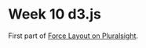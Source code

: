 # Week 10 d3.js

First part of [Force Layout on Pluralsight](https://app.pluralsight.com/library/courses/force-layout-graphs-d3).
